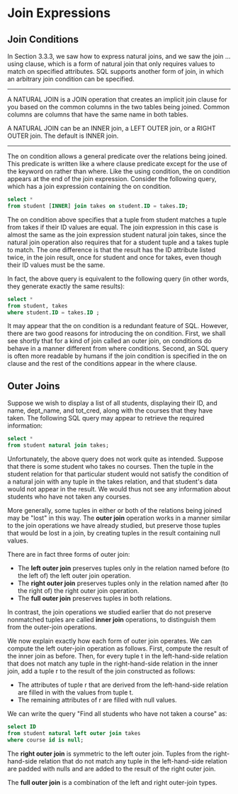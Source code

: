 # Join Expressions
## Join Conditions
In Section 3.3.3, we saw how to express natural joins, and we saw the join ... using clause, which is a form of natural join that only requires values to match on specified attributes. SQL supports another form of join, in which an arbitrary join condition can be specified.

***
 A NATURAL JOIN is a JOIN operation that creates an implicit join clause for you based on the common columns in the two tables being joined. Common columns are columns that have the same name in both tables.

A NATURAL JOIN can be an INNER join, a LEFT OUTER join, or a RIGHT OUTER join. The default is INNER join. 
***

The on condition allows a general predicate over the relations being joined. This predicate is written like a where clause predicate except for the use of the keyword on rather than where. Like the using condition, the on condition appears at the end of the join expression. Consider the following query, which has a join expression containing the on condition.
```SQL
select *
from student [INNER] join takes on student.ID = takes.ID;
```
The on condition above specifies that a tuple from student matches a tuple from takes if their ID values are equal. The join expression in this case is almost the same as the join expression student natural join takes, since the natural join operation also requires that for a student tuple and a takes tuple to match. The one difference is that the result has the ID attribute listed twice, in the join result, once for student and once for takes, even though their ID values must be the same.  

In fact, the above query is equivalent to the following query (in other words, they generate exactly the same results):
```SQL
select *
from student, takes
where student.ID = takes.ID ;
```

It may appear that the on condition is a redundant feature of SQL. However, there are two good reasons for introducing the on condition. First, we shall see shortly that for a kind of join called an outer join, on conditions do behave in a manner different from where conditions. Second, an SQL query is often more readable by humans if the join condition is specified in the on clause and the rest of the conditions appear in the where clause.

## Outer Joins

Suppose we wish to display a list of all students, displaying their ID, and name, dept_name, and tot_cred, along with the courses that they have taken. The following SQL query may appear to retrieve the required information:
```SQL
select *
from student natural join takes;
``` 
Unfortunately, the above query does not work quite as intended. Suppose that there is some student who takes no courses. Then the tuple in the student relation for that particular student would not satisfy the condition of a natural join with any tuple in the takes relation, and that student's data would not appear in the result. We would thus not see any information about students who have not taken any courses.

More generally, some tuples in either or both of the relations being joined may be "lost" in this way. The __outer join__ operation works in a manner similar to the join operations we have already studied, but preserve those tuples that would be lost in a join, by creating tuples in the result containing null values.  

There are in fact three forms of outer join:
* The __left outer join__ preserves tuples only in the relation named before (to the left of) the left outer join operation.
* The __right outer join__ preserves tuples only in the relation named after (to the right of) the right outer join operation.
* The __full outer join__ preserves tuples in both relations.

In contrast, the join operations we studied earlier that do not preserve nonmatched tuples are called __inner join__ operations, to distinguish them from the outer-join operations.  

We now explain exactly how each form of outer join operates. We can compute the left outer-join operation as follows. First, compute the result of the inner join as before. Then, for every tuple t in the left-hand-side relation that does not match any tuple in the right-hand-side relation in the inner join, add a tuple r to the result of the join constructed as follows:
* The attributes of tuple r that are derived from the left-hand-side relation are filled in with the values from tuple t.
* The remaining attributes of r are filled with null values.

We can write the query "Find all students who have not taken a course" as:
```SQL
select ID
from student natural left outer join takes
where course id is null;
```
The __right outer join__ is symmetric to the left outer join. Tuples from the right-hand-side relation that do not match any tuple in the left-hand-side relation are padded with nulls and are added to the result of the right outer join.  

The __full outer join__ is a combination of the left and right outer-join types.



















